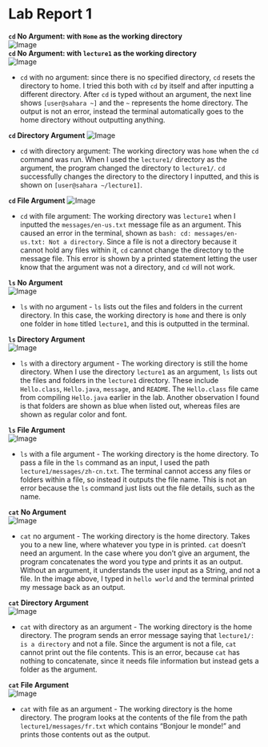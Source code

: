 # Lab Report 1
**`cd` No Argument: with `Home` as the working directory**\
![Image](cdNoArg.png)  
**`cd` No Argument: with `lecture1` as the working directory**\
![Image](cdNoArg2.png)

- `cd` with no argument: since there is no specified directory, `cd` resets the directory to home. I tried this both with `cd` by itself and after inputting a different directory. After `cd` is typed without an argument, the next line shows `[user@sahara ~]` and the `~` represents the home directory. The output is not an error, instead the terminal automatically goes to the home directory without outputting anything.
  
**`cd` Directory Argument**
![Image](cdDir.png)  
- `cd` with directory argument:  The working directory was `home` when the `cd` command was run. When I used the `lecture1/` directory as the argument, the program changed the directory to `lecture1/`. `cd` successfully changes the directory to the directory I inputted, and this is shown on `[user@sahara ~/lecture1]`.  

**`cd` File Argument**
![Image](cdFile.png)  
- `cd` with file argument: The working directory was `lecture1` when I inputted the `messages/en-us.txt` message file as an argument. This caused an error in the terminal, shown as `bash: cd: messages/en-us.txt: Not a directory`. Since a file is not a directory because it cannot hold any files within it, `cd` cannot change the directory to the message file. This error is shown by a printed statement letting the user know that the argument was not a directory, and `cd` will not work.


**`ls` No Argument**  
![Image](lsNoArg.png)  

- `ls` with no argument - `ls` lists out the files and folders in the current directory. In this case, the working directory is `home` and there is only one folder in `home` titled `lecture1`, and this is outputted in the terminal.  

**`ls` Directory Argument**  
![Image](lsDir.png)  

- `ls` with a directory argument - The working directory is still the home directory. When I use the directory `lecture1` as an argument, `ls` lists out the files and folders in the `lecture1` directory. These include `Hello.class`, `Hello.java`, `message`, and `README`. The `Hello.class` file came from compiling `Hello.java` earlier in the lab. Another observation I found is that folders are shown as blue when listed out, whereas files are shown as regular color and font.  

**`ls` File Argument**  
![Image](lsFile.png) 

- `ls` with a file argument - The working directory is the home directory. To pass a file in the `ls` command as an input, I used the path `lecture1/messages/zh-cn.txt`. The terminal cannot access any files or folders within a file, so instead it outputs the file name. This is not an error because the `ls` command just lists out the file details, such as the name.


**`cat` No Argument**  
![Image](catNoArg.png)  

- `cat` no argument - The working directory is the home directory. Takes you to a new line, where whatever you type in is printed. `cat` doesn’t need an argument. In the case where you don’t give an argument, the program concatenates the word you type and prints it as an output. Without an argument, it understands the user input as a String, and not a file. In the image above, I typed in `hello world` and the terminal printed my message back as an output.

**`cat` Directory Argument**  
![Image](catDir.png)  

- `cat` with directory as an argument - The working directory is the home directory. The program sends an error message saying that `lecture1/: is a directory` and not a file. Since the argument is not a file, `cat` cannot print out the file contents. This is an error, because `cat` has nothing to concatenate, since it needs file information but instead gets a folder as the argument.  

**`cat` File Argument**  
![Image](catFile.png)  

- `cat` with file as an argument - The working directory is the home directory. The program looks at the contents of the file from the path `lecture1/messages/fr.txt` which contains “Bonjour le monde!” and prints those contents out as the output. 



